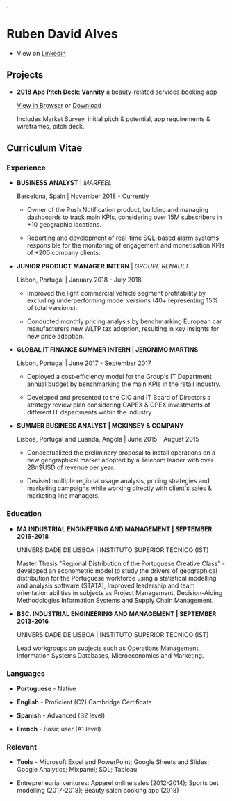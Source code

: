 .



# Ruben David Alves

- View on [Linkedin](https://www.linkedin.com/in/rubendavidalves/)

## Projects

- **2018 App Pitch Deck: Vannity** a beauty-related services booking app

  [View in Browser](https://drive.google.com/drive/folders/1T2Kpif89qwU-gbDGLFmlck0q8U8gWWPl?usp=sharing) or [Download](https://github.com/rubendavidalves/rubendavidalves.github.io/tree/master/VannityAppProject)
  
  Includes Market Survey, initial pitch & potential, app requirements & wireframes, pitch deck.


## Curriculum Vitae

### Experience

- **BUSINESS** **ANALYST** | *MARFEEL*

  Barcelona, Spain | November 2018 - Currently

  - Owner of the Push Notification product, building and managing dashboards to track main KPIs, considering over 15M subscribers in +10 geographic locations.
  
  - Reporting and development of real-time SQL-based alarm systems responsible for the monitoring of engagement and monetisation KPIs of +200 company clients.

- **JUNIOR** **PRODUCT** **MANAGER** **INTERN** | *GROUPE RENAULT*

  Lisbon, Portugal | January 2018 - July 2018

  - Improved the light commercial vehicle segment profitability by excluding underperforming model versions (40+ representing 15% of total versions).
  
  - Conducted monthly pricing analysis by benchmarking European car manufacturers new WLTP tax adoption, resulting in key insights for new price adoption.

- **GLOBAL IT FINANCE SUMMER INTERN | JERÓNIMO MARTINS**

  Lisbon, Portugal | June 2017 - September 2017

  - Deployed a cost-efficiency model for the Group's IT Department annual budget by benchmarking the main KPIs in the retail industry.
  
  - Developed and presented to the CIO and IT Board of Directors a strategy review plan considering CAPEX & OPEX investments of different IT departments within the industry

- **SUMMER BUSINESS ANALYST | MCKINSEY & COMPANY**

  Lisboa, Portugal and Luanda, Angola | June 2015 - August 2015

  - Conceptualized the preliminary proposal to install operations on a new geographical market adopted by a Telecom leader with over 2Bn$USD of revenue per year.
  
  - Devised multiple regional usage analysis, pricing strategies and marketing campaigns while working directly with client's sales & marketing line managers.

### Education

- **MA INDUSTRIAL ENGINEERING AND MANAGEMENT | SEPTEMBER 2016-2018**

  UNIVERSIDADE DE LISBOA | INSTITUTO SUPERIOR TÉCNICO (IST) 
  
  Master Thesis "Regional Distribution of the Portuguese Creative Class" - developed an econometric model to study the drivers of geographical distribution for the Portuguese workforce using a statistical modelling and analysis software (STATA),
Improved leadership and team orientation abilities in subjects as Project Management,  Decision-Aiding Methodologies Information Systems and Supply Chain Management.

- **BSC. INDUSTRIAL ENGINEERING AND MANAGEMENT | SEPTEMBER 2013-2016**

  UNIVERSIDADE DE LISBOA | INSTITUTO SUPERIOR TÉCNICO (IST) 
  
  Lead workgroups on subjects such as Operations Management, Information Systems Databases, Microeconomics and Marketing.

### Languages

- **Portuguese** - Native

- **English** - Proficient (C2) Cambridge Certificate

- **Spanish** - Advanced (B2 level)

- **French** - Basic user (A1 level)

### Relevant

- **Tools** - Microsoft Excel and PowerPoint; Google Sheets and Slides; Google Analytics; Mixpanel; SQL; Tableau

- Entrepreneurial ventures: Apparel online sales (2012-2014); Sports bet modelling (2017-2018); Beauty salon booking app (2018)

